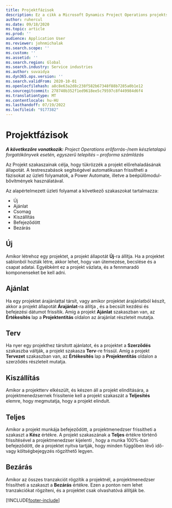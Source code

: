```yaml
---
title: Projektfázisok
description: Ez a cikk a Microsoft Dynamics Project Operations projektszakaszairól nyújt információt.
author: ruhercul
ms.date: 09/18/2020
ms.topic: article
ms.prod: ''
audience: Application User
ms.reviewer: johnmichalak
ms.search.scope: ''
ms.custom: ''
ms.assetid: ''
ms.search.region: Global
ms.search.industry: Service industries
ms.author: suvaidya
ms.dyn365.ops.version: ''
ms.search.validFrom: 2020-10-01
ms.openlocfilehash: a8c8e63a2d8c238f582b67348f88b7285a0b1e12
ms.sourcegitcommit: 278740b352f1ed9618ee5c79597c8f449984d6f4
ms.translationtype: MT
ms.contentlocale: hu-HU
ms.lasthandoff: 07/19/2022
ms.locfileid: "9177382"
---
```

# <a name="project-stages"></a>Projektfázisok

_**A következőre vonatkozik:** Project Operations erőforrás-/nem készletalapú forgatókönyvek esetén, egyszerű telepítés – proforma számlázás_

Az Projekt szakaszainak célja, hogy tükrözzék a projekt előrehaladásának állapotát. A testreszabások segítségével automatikusan frissítheti a fázisokat az üzleti folyamatok, a Power Automate, illetve a beépülőmodul-bővítmények használatával.

Az alapértelmezett üzleti folyamat a következő szakaszokat tartalmazza:

- Új
- Ajánlat
- Csomag
- Kiszállítás
- Befejeződött
- Bezárás 

## <a name="new"></a>Új

Amikor létrehoz egy projektet, a projekt állapotát **Új**-ra állítja. Ha a projektet sablonból hozták létre, akkor lehet, hogy van ütemezése, becslése és a csapat adatai. Egyébként ez a projekt vázlata, és a fennmaradó komponenseket be kell adni.

## <a name="quote"></a>Ajánlat

Ha egy projektet árajánlattal társít, vagy amikor projektet árajánlatból készít, akkor a projekt állapotát **Árajánlat**-ra állítja , és a becsült kezdési és befejezési dátumot frissítik. Amíg a projekt **Ajánlat** szakaszban van, az **Értékesítés** lap a **Projektentitás** oldalon az árajánlat részleteit mutatja.

## <a name="plan"></a>Terv

Ha nyer egy projekthez társított ajánlatot, és a projektet a **Szerződés** szakaszba váltják, a projekt szakasza **Terv**-re frissül. Amíg a projekt **Tervezet** szakaszban van, az **Értékesítés** lap a **Projektentitás** oldalon a szerződés részleteit mutatja.

## <a name="deliver"></a>Kiszállítás

Amikor a projektterv elkészült, és készen áll a projekt elindítására, a projektmenedzsernek frissítenie kell a projekt szakaszát a **Teljesítés** elemre, hogy megmutatja, hogy a projekt elindult.

## <a name="complete"></a>Teljes 

Amikor a projekt munkája befejeződött, a projektmenedzser frissítheti a szakaszt a **Kész** értékre. A projekt szakaszának a **Teljes** értékre történő frissítésével a projektmenedzser kijelenti , hogy a munka 100%-ban befejeződött, de a projektet nyitva tartják, hogy minden függőben lévő idő- vagy költségbejegyzés rögzíthető legyen.

## <a name="close"></a>Bezárás

Amikor az összes tranzakciót rögzítik a projektnél, a projektmenedzser frissítheti a szakaszt a **Bezárás** értékre. Ezen a ponton nem lehet tranzakciókat rögzíteni, és a projektet csak olvashatóvá állítják be.



[!INCLUDE[footer-include](../includes/footer-banner.md)]
